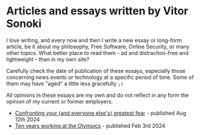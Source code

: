 # Articles and essays written by Vitor Sonoki

I love writing, and every now and then I write a new essay or long-form article, be it about my philosophy, Free Software, Online Security, or many other topics. What better place to read them - ad and distraction-free and lightweight - than in my own site?

Carefully check the date of publication of these essays, especially those concerning news events or technology at a specific period of time. Some of them may have "aged" a little less gracefully `;)`

All opinions in these essays are my own and do not reflect in any form the opinion of my current or former employers.

 - [Confronting your (and everyone else's) greatest fear](/articles/confronting_your_greatest_fear) - published Aug 12th 2024
 - [Ten years working at the Olympics](/articles/ten_years_working_olympics) - published Feb 3rd 2024
